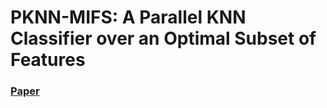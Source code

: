 # PKNN-MIFS: A Parallel KNN Classifier over an Optimal Subset of Features

### [Paper](https://www.sciencedirect.com/science/article/pii/S266730532200014X)
